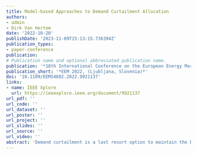 ```yaml
---
title: Model-based Approaches to Demand Curtailment Allocation
authors:
- admin
- Dirk Van Hertem
date: '2022-10-20'
publishDate: '2023-11-09T15:13:15.736394Z'
publication_types:
- paper-conference
publication: 
# Publication name and optional abbreviated publication name.
publication: '*18th International Conference on the European Energy Market (EEM), (Ljubljana, Slovenia)*'
publication_short: '*EEM 2022, (Ljubljana, Slovenia)*'
doi: '10.1109/EEM54602.2022.9921137'
links:
- name: IEEE Xplore
  url: https://ieeexplore.ieee.org/document/9921137
url_pdf: ''
url_code: ''
url_dataset: ''
url_poster: ''
url_project: ''
url_slides: ''
url_source: ''
url_video: ''
abstract: 'Demand curtailment is a last resort option to maintain the balance between generation and load in a power system. During these rare events, operators need to decide the magnitude and location of curtailed demand. In the context of the large European power system, this raises multiple questions related to the use of the network, the resulting welfare, and fairness towards all consumers. Currently, the market coupling algorithm allocates demand curtailment between affected zones pro-rata based on their willingness to buy at the maximum price while minimizing overall curtailment and guaranteeing that no affected zone has to export simultaneously. However, using the flow-based approach to cross zonal capacity representation exposes the complexities of the power network, resulting in the location of demand curtailment affecting the necessary magnitude.In this paper, we propose models that can accurately portray these rules, discuss the design challenges and quantify their impact on an illustrative example system. We found that a minimal amount of total curtailment can be achieved if the location is selected based on the zone’s impact on network congestion. This method, however, disproportionately allocates the burden to often smaller zones, resulting in hard-to-manage high curtailment ratios. Aiming for equal curtailment ratios between the affected zones results in significantly larger overall volumes and curtailment events spreading to neighbouring zones more easily.'
---
```

